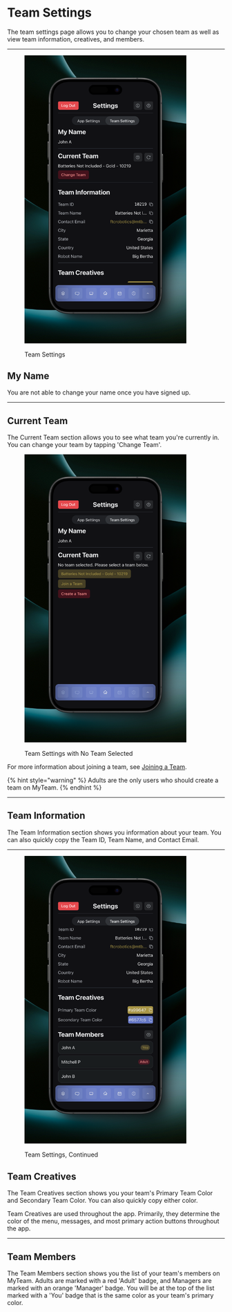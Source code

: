 # Team Settings

The team settings page allows you to change your chosen team as well as view team information, creatives, and members.

***

<figure><img src="../.gitbook/assets/main (18).png" alt="" width="375"><figcaption><p>Team Settings</p></figcaption></figure>

## My Name

You are not able to change your name once you have signed up.

***

## Current Team

The Current Team section allows you to see what team you're currently in. You can change your team by tapping 'Change Team'.

<figure><img src="../.gitbook/assets/no team selected (1).png" alt="" width="375"><figcaption><p>Team Settings with No Team Selected</p></figcaption></figure>

For more information about joining a team, see [Joining a Team](../new-users/joining-a-team.md).

{% hint style="warning" %}
Adults are the only users who should create a team on MyTeam.
{% endhint %}

***

## Team Information

The Team Information section shows you information about your team. You can also quickly copy the Team ID, Team Name, and Contact Email.

***

<figure><img src="../.gitbook/assets/main 2 (2).png" alt="" width="375"><figcaption><p>Team Settings, Continued</p></figcaption></figure>

## Team Creatives

The Team Creatives section shows you your team's Primary Team Color and Secondary Team Color. You can also quickly copy either color.

Team Creatives are used throughout the app. Primarily, they determine the color of the menu, messages, and most primary action buttons throughout the app.

***

## Team Members

The Team Members section shows you the list of your team's members on MyTeam. Adults are marked with a red 'Adult' badge, and Managers are marked with an orange 'Manager' badge. You will be at the top of the list marked with a 'You' badge that is the same color as your team's primary color.
